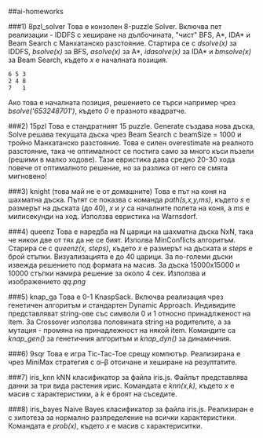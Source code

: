 ##ai-homeworks

###1) 8pzl_solver
   Това е конзолен 8-puzzle Solver. Включва пет реализации - IDDFS с хеширане на дълбочината, "чист" BFS, А\*, IDA\* и Beam Search с Манхатанско разстояние. Стартира се с *dsolve(x)* за IDDFS, *bsolve(x)* за BFS, *asolve(x)* за A\*, *idasolve(x)* за IDA\* и *bmsolve(x)* за Beam Search, където *x* е началната позиция.
  
    6 5 3
    2 4 8
    7   1

  Ако това е началната позиция, решението се търси например чрез *bsolve('653248701')*, където *0* е празното квадратче.

###2) 15pzl
   Това е стандратният 15 puzzle. Generate създава нова дъска, Solve решава текущата дъска чрез Beam Search с beamSize = 1000 и тройно Манхатанско разстояние. Това е силен overestimate на реалното разстояние, така че оптималност се постига само за много къси пъзели (решими в малко ходове). Тази евристика дава средно 20-30 хода повече от оптималното решение, но за разлика от него се смята мигновено!

###3) knight (това май не е от домашните)
   Това е път на коня на шахматна дъска. Пътят се показва с команда *path(s,x,y,ms)*, където *s* е размерът на дъската (до 40), *x* и *y* са началните полета на коня, а *ms* е милисекунди на ход. Използва евристика на Warnsdorf.

###4) queenz
   Това е наредба на N царици на шахматна дъска NxN, така че никои две от тях да не се бият. Изполва MinConflicts алгоритъм. Старира се с *queenz(x, steps)*, където *x* е размерът на дъската и *steps* е брой стъпки. Визуализацията е до 40 царици. За по-големи дъски извежда решението под формата на масив. За дъска 15000x15000 и 10000 стъпки намира решение за около 4 сек. Използва и изображението *qq.png*

###5) knap_ga
   Това е 0-1 KnaspSack. Включва реализация чрез генетичен алгоритъм и стандартен Dynamic Approach. Индивидите представляват string-ове със символи 0 и 1 относно принадлженост на item. За Crossover използва половината string на родителите, а за мутация - промяна на принадлежност на някой item. Командите са *knap_gen()* за генетичния алгоритъм и *knap_dyn()* за динамичния.
   
###6) 9sqr
   Това е игра Tic-Tac-Toe срещу компютър. Реализирана е чрез MiniMax стратегия с α–β отсичане и хеширане на резултатите.

###7) iris_knn
   kNN класификатор за файла iris.js. Файлът представлява данни за три вида растения ирис. Командата е *knn(x,k)*, където *x* е масив с характеристики, а *k* е броят на съседите.

###8) iris_bayes
   Naive Bayes класификатор за файла iris.js. Реализиран е с хипотеза за нормално разпределение на всички характеристики. Командата е *prob(x)*, където *x* е масив с характериситки.